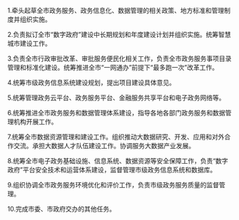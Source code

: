 1.牵头起草全市政务服务、政务信息化、数据管理的相关政策、地方标准和管理制度并组织实施。

2.负责拟订全市“数字政府”建设中长期规划和年度建设计划并组织实施。统筹智慧城市建设工作。

3.负责全市行政审批改革、审批服务便民化相关工作，负责全市政务服务事项目录管理和标准化建设。统筹推进全市“一网通办”前提下“最多跑一次”改革工作。

4.统筹市级政务信息系统建设规划，提出项目建设具体意见。

5.统筹管理政务云平台、政务服务平台、金融服务共享平台和电子政务网络等。

6.统筹推进全市政务服务和数据管理体系建设，指导各地各部门政务服务和数据管理机构开展工作。

7.统筹全市数据资源管理和建设工作。组织推动大数据研究、开发、应用和对外合作交流。承担大数据人才队伍建设工作。协调服务大数据产业发展。

8.统筹全市电子政务基础设施、信息系统、数据资源等安全保障工作，负责“数字政府”平台安全技术和运营体系建设，监督管理市级政务信息系统和数据库。

9.组织协调全市政务服务环境优化和评价工作，负责市级政务服务质量的监督管理。

10.完成市委、市政府交办的其他任务。